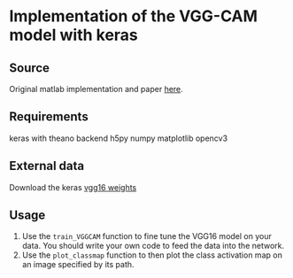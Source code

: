 # Implementation of the VGG-CAM model with keras

## Source

Original matlab implementation and paper [here](https://github.com/metalbubble/CAM).

## Requirements

keras with theano backend
h5py
numpy
matplotlib
opencv3

## External data

Download the keras [vgg16 weights](https://gist.github.com/baraldilorenzo/07d7802847aaad0a35d3)

## Usage

1. Use the `train_VGGCAM` function to fine tune the VGG16 model on your data. You should write your own code to feed the data into the network.
2. Use the `plot_classmap` function to then plot the class activation map on an image specified by its path.